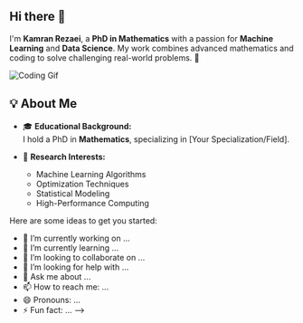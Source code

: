 ## Hi there 👋


I'm **Kamran Rezaei**, a **PhD in Mathematics** with a passion for **Machine Learning** and **Data Science**. My work combines advanced mathematics and coding to solve challenging real-world problems. 🚀

![Coding Gif](https://media.giphy.com/media/836HiJc7pgzy8iNXCn/giphy.gif)


## 💡 **About Me**

- 🎓 **Educational Background:**  
  I hold a PhD in **Mathematics**, specializing in [Your Specialization/Field].

- 🔭 **Research Interests:**  
  - Machine Learning Algorithms  
  - Optimization Techniques  
  - Statistical Modeling  
  - High-Performance Computing 



Here are some ideas to get you started:

- 🔭 I’m currently working on ...
- 🌱 I’m currently learning ...
- 👯 I’m looking to collaborate on ...
- 🤔 I’m looking for help with ...
- 💬 Ask me about ...
- 📫 How to reach me: ...
- 😄 Pronouns: ...
- ⚡ Fun fact: ...
-->
